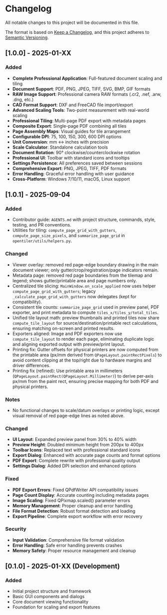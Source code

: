 # Changelog

All notable changes to this project will be documented in this file.

The format is based on [Keep a Changelog](https://keepachangelog.com/en/1.0.0/),
and this project adheres to [Semantic Versioning](https://semver.org/spec/v2.0.0.html).

## [1.0.0] - 2025-01-XX

### Added
- **Complete Professional Application**: Full-featured document scaling and tiling
- **Document Support**: PDF, PNG, JPEG, TIFF, SVG, BMP, GIF formats
- **RAW Image Support**: Professional camera RAW formats (.cr2, .nef, .arw, .dng, etc.)
- **CAD Format Support**: DXF and FreeCAD file import/export
- **Advanced Scaling Tools**: Two-point measurement with real-world scaling
- **Professional Tiling**: Multi-page PDF export with metadata pages
- **Composite Export**: Single-page PDF combining all tiles
- **Page Assembly Maps**: Visual guides for tile arrangement
- **Configurable DPI**: 75, 100, 150, 300, 600 DPI options
- **Unit Conversion**: mm ↔ inches with precision
- **Scale Calculator**: Standalone calculation tools
- **Document Rotation**: 90° clockwise/counterclockwise rotation
- **Professional UI**: Toolbar with standard icons and tooltips
- **Settings Persistence**: All preferences saved between sessions
- **Comprehensive Export**: PNG, JPEG, TIFF, PDF formats
- **Error Handling**: Graceful error handling with user guidance
- **Cross-Platform**: Windows 7/10/11, macOS, Linux support

## [1.0.1] - 2025-09-04

### Added
- Contributor guide: `AGENTS.md` with project structure, commands, style, testing, and PR conventions.
- Utilities for tiling: `compute_page_grid_with_gutters`, `compute_page_size_pixels`, and `summarize_page_grid` in `opentiler/utils/helpers.py`.

### Changed
- Viewer overlay: removed red page-edge boundary drawing in the main document viewer; only gutter/crop/registration/page indicators remain.
- Metadata page: removed red page boundaries from the tilemap and legend; shows gutter/printable area and page numbers only.
- Centralized tile slicing: `MainWindow.on_scale_applied` now uses helper `compute_page_grid_with_gutters`; legacy `_calculate_page_grid_with_gutters` now delegates (kept for compatibility).
- Consistent tile counts: `summarize_page_grid` used in preview panel, PDF exporter, and print metadata to compute `tiles_x/tiles_y/total_tiles`.
- Unified tile layout math: preview thumbnails and printed tiles now share `compute_tile_layout` for source/destination/printable rect calculations, ensuring matching on-screen and printed results.
- Exporters aligned: Image and PDF exporters now use `compute_tile_layout` to render each page, eliminating duplicate logic and aligning exported output with preview/print layout.
- Printing fix: Gutter offsets for physical printers are now computed from the printable area (px/mm derived from `QPageLayout.paintRectPixels`) to avoid content clipping at the top/right due to hardware margins and driver differences.
 - Printing fix (refined): Use printable area in millimeters (`QPageLayout.paintRect(QPageLayout.Millimeter)`) to derive per‑axis px/mm from the paint rect, ensuring precise mapping for both PDF and physical printers.

### Notes
- No functional changes to scale/datum overlays or printing logic, except visual removal of red page-edge lines as noted above.

### Changed
- **UI Layout**: Expanded preview panel from 30% to 40% width
- **Preview Height**: Doubled minimum height from 200px to 400px
- **Toolbar Icons**: Replaced text with professional standard icons
- **Export Dialog**: Enhanced with accurate page counts and format options
- **PDF Export**: Complete rewrite with professional quality output
- **Settings Dialog**: Added DPI selection and enhanced options

### Fixed
- **PDF Export Errors**: Fixed QPdfWriter API compatibility issues
- **Page Count Display**: Accurate counting including metadata pages
- **Image Scaling**: Fixed QPixmap.scaled() parameter errors
- **Memory Management**: Proper cleanup and error handling
- **File Format Detection**: Robust format detection and loading
- **Export Pipeline**: Complete export workflow with error recovery

### Security
- **Input Validation**: Comprehensive file format validation
- **Error Handling**: Safe error handling prevents crashes
- **Memory Safety**: Proper resource management and cleanup

## [0.1.0] - 2025-01-XX (Development)

### Added
- Initial project structure and framework
- Basic GUI components and dialogs
- Core document viewing functionality
- Foundation for scaling and export features
